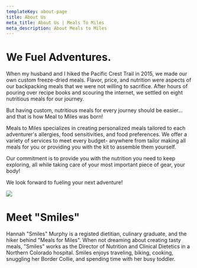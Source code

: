 ```yaml
---
templateKey: about-page
title: About Us
meta_title: About Us | Meals To Miles
meta_description: About Meals to Miles
---
```

# We Fuel Adventures.

When my husband and I hiked the Pacific Crest Trail in 2015, we made our own custom freeze-dried meals. Flavor, price, and nutrition were aspects of our backpacking meals that we were not willing to sacrifice. After hours of pouring over recipe books and scouring the internet, we settled on eight nutritious meals for our journey. 

But having custom, nutritious meals for every journey should be easier... and that is how Meal to Miles was born!

Meals to Miles specializes in creating personalized meals tailored to each adventurer's allergies, food sensitivities, and food preferences. We offer a variety of services to meet every budget- anywhere from tailor making all meals for you or providing you with the kit to assemble them yourself. 

Our commitment is to provide you with the nutrition you need to keep exploring, all while taking care of your most important piece of gear, your body! 

We look forward to fueling your next adventure!

![](/img/image-6.jpeg)

# Meet "Smiles"

Hannah "Smiles" Murphy is a registed dietitian, culinary graduate, and the hiker behind "Meals for Miles". When not dreaming about creating tasty meals, "Smiles" works as the Director of Nutrition and Clinical Dietetics in a Northern Colorado hospital. Smiles enjoys traveling, biking, cooking, snuggling her Border Collie, and spending time with her busy toddler.

